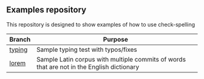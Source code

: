 ## Examples repository

This repository is designed to show examples of how to use check-spelling

Branch | Purpose
--- | ---
[typing](../../tree/typing) | Sample typing test with typos/fixes
[lorem](../../tree/lorem) | Sample Latin corpus with multiple commits of words that are not in the English dictionary
